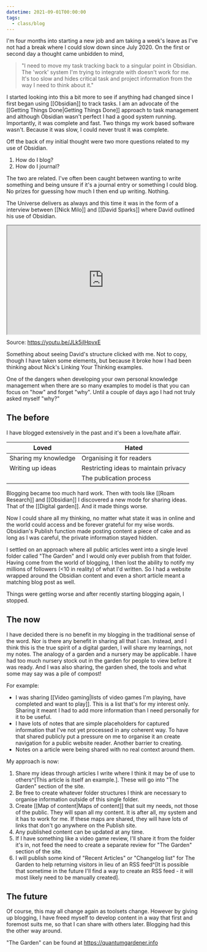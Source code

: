 ```yaml
---
datetime: 2021-09-01T00:00:00
tags:
  - class/blog
---
```

I'm four months into starting a new job and am taking a week's leave as I've not had a break where I could slow down since July 2020. On the first or second day a thought came unbidden to mind, 

> "I need to move my task tracking back to a singular point in Obsidian. The 'work' system I'm trying to integrate with doesn't work for me. It's too slow and hides critical task and project information from the way I need to think about it."

I started looking into this a bit more to see if anything had changed since I first began using [[Obsidian]] to track tasks. I am an advocate of the [[Getting Things Done|Getting Things Done]] approach to task management and although Obsidian wasn't perfect I had a good system running. Importantly, it was complete and fast. Two things my work based software wasn't. Because it was slow, I could never trust it was complete.

Off the back of my initial thought were two more questions related to my use of Obsidian.
1. How do I blog?
2. How do I journal?

The two are related. I've often been caught between wanting to write something and being unsure if it's a journal entry or something I could blog. No prizes for guessing how much I then end up writing. Nothing.

The Universe delivers as always and this time it was in the form of a interview between [[Nick Milo]] and [[David Sparks]] where David outlined his use of Obsidian. 

<div style="display: block; position: relative; width: 100%; height: 0px; --aspect-ratio:9/16; padding-bottom: calc(var(--aspect-ratio) * 100%);"><iframe src="https://www.youtube.be/embed/JLk5jIHpvxE" allow="fullscreen" style="position: absolute; top: 0px; left: 0px; height: 100%; width: 100%;"></iframe></div>

Source: https://youtu.be/JLk5jIHpvxE

Something about seeing David's structure clicked with me. Not to copy, though I have taken some elements, but because it broke how I had been thinking about Nick's Linking Your Thinking examples.

One of the dangers when developing your own personal knowledge management when there are so many examples to model is that you can focus on "how" and forget "why". Until a couple of days ago I had not truly asked myself "why?"
## The before
I have blogged extensively in the past and it's been a love/hate affair.

| Loved                | Hated                                 |
| -------------------- | ------------------------------------- |
| Sharing my knowledge | Organising it for readers             |
| Writing up ideas     | Restricting ideas to maintain privacy |
|                      | The publication process               |

Blogging became too much hard work. Then with tools like [[Roam Research]] and [[Obsidian]] I discovered a new mode for sharing ideas. That of the [[Digital garden]]. And it made things worse.

Now I could share all my thinking, no matter what state it was in online and the world could access and be forever grateful for my wise words. Obsidian's Publish function made posting content a piece of cake and as long as I was careful, the private information stayed hidden.

I settled on an approach where all public articles went into a single level folder called "The Garden" and I would only ever publish from that folder. Having come from the world of blogging, I then lost the ability to notify my millions of followers (<10 in reality) of what I'd written. So I had a website wrapped around the Obsidian content and even a short article meant a matching blog post as well.

Things were getting worse and after recently starting blogging again, I stopped.
## The now
I have decided there is no benefit in my blogging in the traditional sense of the word. Nor is there any benefit in sharing all that I can. Instead, and I think this is the true spirit of a digital garden, I will share my learnings, not my notes. The analogy of a garden and a nursery may be applicable. I have had too much nursery stock out in the garden for people to view before it was ready. And I was also sharing, the garden shed, the tools and what some may say was a pile of compost!

For example:
- I was sharing [[Video gaming|lists of video games I'm playing, have completed and want to play]]. This is a list that's for my interest only. Sharing it meant I had to add more information than I need personally for it to be useful.
- I have lots of notes that are simple placeholders for captured information that I've not yet processed in any coherent way. To have that shared publicly put a pressure on me to organise it an create navigation for a public website reader. Another barrier to creating. 
- Notes on a article were being shared with no real context around them. 

My approach is now:
1. Share my ideas through articles I write where I think it may be of use to others^[This article is itself an example.]. These will go into "The Garden" section of the site.
2. Be free to create whatever folder structures I think are necessary to organise information outside of this single folder.
3. Create [[Map of content|Maps of content]] that suit my needs, not those of the public. They will span all my content. It is after all, my system and it has to work for me. If these maps are shared, they will have lots of links that don't go anywhere on the Publish site.
4. Any published content can be updated at any time.
5. If I have something like a video game review, I'll share it from the folder it's in, not feed the need to create a separate review for "The Garden" section of the site.
5. I will publish some kind of "Recent Articles" or "Changelog list" for The Garden to help returning visitors in lieu of an RSS feed^[It is possible that sometime in the future I'll find a way to create an RSS feed - it will most likely need to be manually created].
## The future
Of course, this may all change again as toolsets change. However by giving up blogging, I have freed myself to develop content in a way that first and foremost suits me, so that I can share with others later. Blogging had this the other way around.

"The Garden" can be found at https://quantumgardener.info